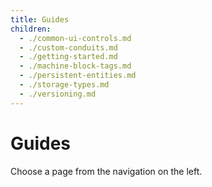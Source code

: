 ```yaml
---
title: Guides
children:
  - ./common-ui-controls.md
  - ./custom-conduits.md
  - ./getting-started.md
  - ./machine-block-tags.md
  - ./persistent-entities.md
  - ./storage-types.md
  - ./versioning.md
---
```


# Guides

Choose a page from the navigation on the left.
